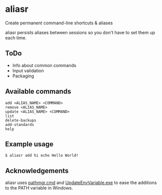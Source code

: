 # aliasr

Create permanent command-line shortcuts &amp; aliases

aliasr persists aliases between sessions so you don't have to set them up each time.

## ToDo

- Info about common commands
- Input validation
- Packaging

## Available commands

    add <ALIAS_NAME> <COMMAND>
    remove <ALIAS_NAME>
    update <ALIAS_NAME> <COMMAND>
    list
    delete-backups
    add-standards
    help

## Example usage

    $ aliasr add hi echo Hello World!

## Acknowledgements

aliasr uses [pathmgr.cmd](https://gallery.technet.microsoft.com/Batch-Script-To-Manage-7d0ef21e) and [UpdateEnvVariable.exe](https://community.flexerasoftware.com/showthread.php?221438-VB-Script-for-WM_SETTINGCHANGE&p=512568#post512568) to ease the additions to the PATH variable in Windows.
